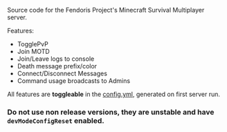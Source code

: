Source code for the Fendoris Project's Minecraft Survival Multiplayer server.

Features:
- TogglePvP
- Join MOTD
- Join/Leave logs to console
- Death message prefix/color
- Connect/Disconnect Messages
- Command usage broadcasts to Admins

All features are **toggleable** in the [config.yml](src/main/resources/config.yml), generated on first server run.
### Do not use non release versions, they are unstable and have `devModeConfigReset` enabled.

